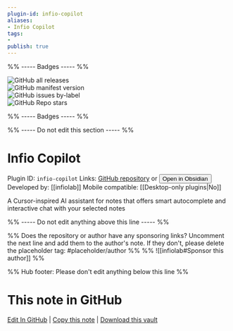 ```yaml
---
plugin-id: infio-copilot
aliases:
- Infio Copilot
tags: 
- 
publish: true
---
```


%% ----- Badges ----- %%

![GitHub all releases](https://img.shields.io/github/downloads/infiolab/infio-copilot/total?color=573E7A&logo=github&style=for-the-badge)   
![GitHub manifest version](https://img.shields.io/github/manifest-json/v/infiolab/infio-copilot?color=573E7A&logo=github&style=for-the-badge)   
![GitHub issues by-label](https://img.shields.io/github/issues/infiolab/infio-copilot/help%20wanted?color=573E7A&logo=github&style=for-the-badge)   
![GitHub Repo stars](https://img.shields.io/github/stars/infiolab/infio-copilot?color=573E7A&logo=github&style=for-the-badge)

%% ----- Badges ----- %%

%% ----- Do not edit this section ----- %%

# Infio Copilot

Plugin ID: `infio-copilot`
Links: [GitHub repository](https://github.com/infiolab/infio-copilot) or [<button id=HH>Open in Obsidian</button>](obsidian://show-plugin?id=infio-copilot)
Developed by: [[infiolab]]
Mobile compatible: [[Desktop-only plugins|No]]

A Cursor-inspired AI assistant for notes that offers smart autocomplete and interactive chat with your selected notes

%% ----- Do not edit anything above this line ----- %% 

%% Does the repository or author have any sponsoring links? Uncomment the next line and add them to the author's note. If they don't, please delete the placeholder tag: #placeholder/author %%
%% ![[infiolab#Sponsor this author]] %%

%% Hub footer: Please don't edit anything below this line %%

# This note in GitHub

<span class="git-footer">[Edit In GitHub](https://github.dev/obsidian-community/obsidian-hub/blob/main/02%20-%20Community%20Expansions/02.05%20All%20Community%20Expansions/Plugins/infio-copilot.md "git-hub-edit-note") | [Copy this note](https://raw.githubusercontent.com/obsidian-community/obsidian-hub/main/02%20-%20Community%20Expansions/02.05%20All%20Community%20Expansions/Plugins/infio-copilot.md "git-hub-copy-note") | [Download this vault](https://github.com/obsidian-community/obsidian-hub/archive/refs/heads/main.zip "git-hub-download-vault") </span>

